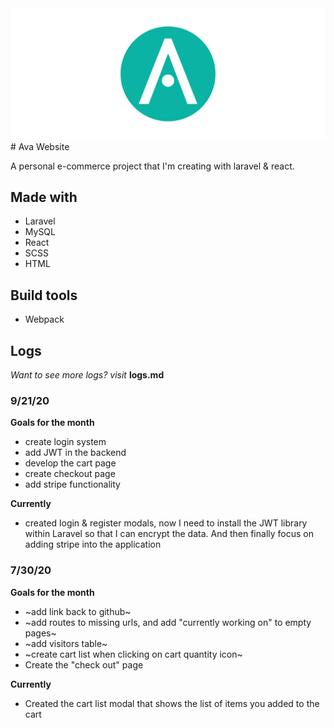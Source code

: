 <img src=https://raw.githubusercontent.com/Jermaine0Forbes/AvaWebsite/master/public/img/logo-mobile.svg />
# Ava Website

A personal e-commerce project that I'm creating with laravel & react.

## Made with
- Laravel
- MySQL
- React
- SCSS
- HTML

## Build tools
- Webpack


## Logs

*Want to see more logs? visit* **logs.md**

### 9/21/20

**Goals for the month**
- create login system
- add JWT in the backend
- develop the cart page
- create checkout page
- add stripe functionality

**Currently**
- created login & register modals, now I need to install the JWT library within
Laravel so that I can encrypt the data. And then finally focus on adding stripe into the application


### 7/30/20

**Goals for the month**
- ~add link back to github~
- ~add routes to missing urls, and add "currently working on" to empty pages~
- ~add visitors table~
- ~create cart list when clicking on cart quantity icon~
- Create the "check out" page

**Currently**
- Created the cart list modal that shows the list of items you added to the cart
